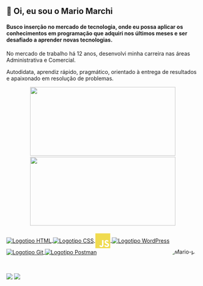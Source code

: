 ## 👋 Oi, eu sou o Mario Marchi
#### Busco inserção no mercado de tecnologia, onde eu possa aplicar os conhecimentos em programação que adquiri nos últimos meses e ser desafiado a aprender novas tecnologias.

<p>No mercado de trabalho há 12 anos, desenvolvi minha carreira nas áreas Administrativa e Comercial.</p>
<p>Autodidata, aprendiz rápido, pragmático, orientado à entrega de resultados e apaixonado em resolução de problemas.</p>

<div align="center">
  <a href="https://github.com/mariomarchi"/>
  <img height="180em" width="380em" src="https://github-readme-stats.vercel.app/api?username=mariomarchi&theme=dracula&show_icons=true)"/>
  <img height="180em" width="380em" src="https://github-readme-stats.vercel.app/api/top-langs/?username=mariomarchi&layout=compact&langs_count=7&theme=dracula"/>
</div>

<div style="display: inline_block"><br>

  <img align="center" alt="Logotipo HTML" height="40" width="40" src="https://cdn.jsdelivr.net/gh/devicons/devicon/icons/html5/html5-plain.svg"/>        
  <img align="center" alt="Logotipo CSS" height="40" width="40" src="https://cdn.jsdelivr.net/gh/devicons/devicon/icons/css3/css3-plain.svg"/>
  <img align="center" alt="Logotipo JS" height="40" width="40" src="https://raw.githubusercontent.com/devicons/devicon/master/icons/javascript/javascript-plain.svg"/>
  <img align="center" alt="Logotipo WordPress" height="40" width="40" src="https://cdn.jsdelivr.net/gh/devicons/devicon/icons/wordpress/wordpress-plain-wordmark.svg"/>
  <img align="center" alt="Logotipo Git" height="40" width="40" src="https://cdn.jsdelivr.net/gh/devicons/devicon/icons/git/git-plain-wordmark.svg"/>
  <img align="center" alt="Logotipo Postman" height="40" width="40" src="https://www.vectorlogo.zone/logos/getpostman/getpostman-icon.svg"/>
  <img align="right" alt="Mario-pic" height="150" style="border-radius: 500px;" src="https://media-exp2.licdn.com/dms/image/C4D03AQEmbbn87zadpg/profile-displayphoto-shrink_800_800/0/1657225368976?e=1662595200&v=beta&t=jwSILNgBYtl4TAbuoT3HeBbaCvWqto3HSCrqm3Gesag">
</div>
</div>
  
  ##
 
  <div style="display: inline_block"><br>
  <a href = "mailto:malbertomarchi@gmail.com"><img src="https://img.shields.io/badge/-Gmail-%23333?style=for-the-badge&logo=gmail&logoColor=white" target="_blank"></a>
  <a href="https://www.linkedin.com/in/marioalbertomarchi/" target="_blank"><img src="https://img.shields.io/badge/-LinkedIn-%230077B5?style=for-the-badge&logo=linkedin&logoColor=white" target="_blank"></a>
</div>
